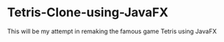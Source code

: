 # Tetris-Clone-using-JavaFX
This will be my attempt in remaking the famous game Tetris using JavaFX
